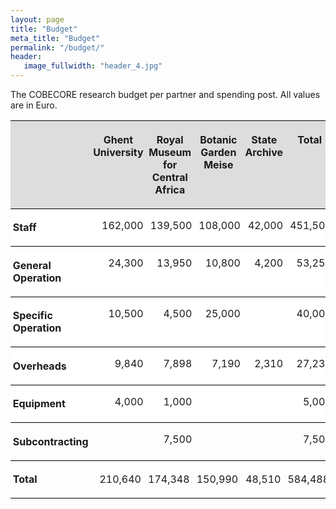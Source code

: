```yaml
---
layout: page
title: "Budget"
meta_title: "Budget"
permalink: "/budget/"
header:
   image_fullwidth: "header_4.jpg"
---
```


The COBECORE research budget per partner and spending post. All values are in Euro.

<style>
	table { border-collapse:collapse; border-spacing:0; empty-cells:show }
	td, th { vertical-align:top; font-size:12pt;}
	h1, h2, h3, h4, h5, h6 { clear:both }
	ol, ul { margin:0; padding:0;}
	li { list-style: none; margin:0; padding:0;}
	li span. { clear: both; line-height:0; width:0; height:0; margin:0; padding:0; }
	span.footnodeNumber { padding-right:1em; }
	span.annotation_style_by_filter { background-color:#fff000;  margin:0; border:0; padding:0;  }
	* { margin:0;}
	.P1 { text-align:left; }
	.P2 { text-align:right; margin-right:1mm; }
	.P3 { text-align:center; }
	.Standard { writing-mode:page; }
	.Table1 { margin-right:auto;}
	.Table1_A1 { vertical-align:top; background-color:#dddddd; padding:1mm; border-left-style:none; border-right-style:none; border-top-width:thin; border-top-style:solid; border-top-color:#000000; border-bottom-width:thin; border-bottom-style:solid; border-bottom-color:#000000; }
	.Table1_A2 { vertical-align:top; padding:1mm; border-style:none; background-color:#FFFFFF; border-bottom-style:solid; border-bottom-color:#000000; border-bottom-width:thin;}
	.Table1_A3 { vertical-align:top; padding:1mm; border-style:none; background-color:#FFFFFF; border-bottom-style:solid; border-bottom-color:#000000; border-bottom-width:thin;}
	.Table1_A4 { vertical-align:top; padding:1mm; border-style:none; background-color:#FFFFFF; border-bottom-style:solid; border-bottom-color:#000000; border-bottom-width:thin;}
	.Table1_A5 { vertical-align:top; padding:1mm; border-style:none; background-color:#FFFFFF; border-bottom-style:solid; border-bottom-color:#000000; border-bottom-width:thin;}
	.Table1_A6 { vertical-align:top; padding:1mm; border-style:none; background-color:#FFFFFF; border-bottom-style:solid; border-bottom-color:#000000; border-bottom-width:thin;}
	.Table1_A7 { vertical-align:top; padding:1mm; border-style:none; }
	.Table1_A8 { vertical-align:top; padding:1mm; border-left-style:none; border-right-style:none; border-top-width:thin; border-top-style:solid; border-top-color:#000000; border-bottom-width:thin; border-bottom-style:solid; border-bottom-color:#000000; }
	.Table1_B2 { vertical-align:top; padding:0mm; border-style:none; background-color:#FFFFFF; border-bottom-style:solid; border-bottom-color:#000000; border-bottom-width:thin;}
	.Table1_B3 { vertical-align:top; padding:0mm; border-style:none; background-color:#FFFFFF; border-bottom-style:solid; border-bottom-color:#000000; border-bottom-width:thin;}
	.Table1_B4 { vertical-align:top; padding:0mm; border-style:none; background-color:#FFFFFF; border-bottom-style:solid; border-bottom-color:#000000; border-bottom-width:thin;}
	.Table1_B5 { vertical-align:top; padding:0mm; border-style:none; background-color:#FFFFFF; border-bottom-style:solid; border-bottom-color:#000000; border-bottom-width:thin;}
	.Table1_B6 { vertical-align:top; padding:0mm; border-style:none; background-color:#FFFFFF; border-bottom-style:solid; border-bottom-color:#000000; border-bottom-width:thin;}
	.Table1_B7 { vertical-align:top; padding:0mm; border-style:none; }
	.Table1_B8 { vertical-align:top; padding:0.97mm; border-left-style:none; border-right-style:none; border-top-width:thin; border-top-style:solid; border-top-color:#000000; border-bottom-width:thin; border-bottom-style:solid; border-bottom-color:#000000; }
	.Table1_C2 { vertical-align:top; padding:0mm; border-style:none; background-color:#FFFFFF; border-bottom-style:solid; border-bottom-color:#000000; border-bottom-width:thin;}
	.Table1_C3 { vertical-align:top; padding:0mm; border-style:none; background-color:#FFFFFF; border-bottom-style:solid; border-bottom-color:#000000; border-bottom-width:thin;}
	.Table1_C4 { vertical-align:top; padding:0mm; border-style:none; background-color:#FFFFFF; border-bottom-style:solid; border-bottom-color:#000000; border-bottom-width:thin;}
	.Table1_C5 { vertical-align:top; padding:0mm; border-style:none; background-color:#FFFFFF; border-bottom-style:solid; border-bottom-color:#000000; border-bottom-width:thin;}
	.Table1_C6 { vertical-align:top; padding:0mm; border-style:none; background-color:#FFFFFF; border-bottom-style:solid; border-bottom-color:#000000; border-bottom-width:thin;}
	.Table1_C7 { vertical-align:top; padding:0mm; border-style:none; }
	.Table1_C8 { vertical-align:top; padding:0.97mm; border-left-style:none; border-right-style:none; border-top-width:thin; border-top-style:solid; border-top-color:#000000; border-bottom-width:thin; border-bottom-style:solid; border-bottom-color:#000000; }
	.Table1_D2 { vertical-align:top; padding:0mm; border-style:none; background-color:#FFFFFF; border-bottom-style:solid; border-bottom-color:#000000; border-bottom-width:thin;}
	.Table1_D3 { vertical-align:top; padding:0mm; border-style:none; background-color:#FFFFFF; border-bottom-style:solid; border-bottom-color:#000000; border-bottom-width:thin;}
	.Table1_D4 { vertical-align:top; padding:0mm; border-style:none; background-color:#FFFFFF; border-bottom-style:solid; border-bottom-color:#000000; border-bottom-width:thin;}
	.Table1_D5 { vertical-align:top; padding:0mm; border-style:none; background-color:#FFFFFF; border-bottom-style:solid; border-bottom-color:#000000; border-bottom-width:thin;}
	.Table1_D6 { vertical-align:top; padding:0mm; border-style:none; background-color:#FFFFFF; border-bottom-style:solid; border-bottom-color:#000000; border-bottom-width:thin;}
	.Table1_D7 { vertical-align:top; padding:0mm; border-style:none; }
	.Table1_D8 { vertical-align:top; padding:0.97mm; border-left-style:none; border-right-style:none; border-top-width:thin; border-top-style:solid; border-top-color:#000000; border-bottom-width:thin; border-bottom-style:solid; border-bottom-color:#000000; }
	.Table1_E2 { vertical-align:top; padding:0mm; border-style:none; background-color:#FFFFFF; border-bottom-style:solid; border-bottom-color:#000000; border-bottom-width:thin;}
	.Table1_E3 { vertical-align:top; padding:0mm; border-style:none; background-color:#FFFFFF; border-bottom-style:solid; border-bottom-color:#000000; border-bottom-width:thin;}
	.Table1_E4 { vertical-align:top; padding:0mm; border-style:none; background-color:#FFFFFF; border-bottom-style:solid; border-bottom-color:#000000; border-bottom-width:thin;}
	.Table1_E5 { vertical-align:top; padding:0mm; border-style:none; background-color:#FFFFFF; border-bottom-style:solid; border-bottom-color:#000000; border-bottom-width:thin;}
	.Table1_E6 { vertical-align:top; padding:0mm; border-style:none; background-color:#FFFFFF; border-bottom-style:solid; border-bottom-color:#000000; border-bottom-width:thin;}
	.Table1_E7 { vertical-align:top; padding:0mm; border-style:none; }
	.Table1_E8 { vertical-align:top; padding:0.97mm; border-left-style:none; border-right-style:none; border-top-width:thin; border-top-style:solid; border-top-color:#000000; border-bottom-width:thin; border-bottom-style:solid; border-bottom-color:#000000; }
	.Table1_F2 { vertical-align:top; padding:0mm; border-style:none; background-color:#FFFFFF; border-bottom-style:solid; border-bottom-color:#000000; border-bottom-width:thin;}
	.Table1_F3 { vertical-align:top; padding:0mm; border-style:none; background-color:#FFFFFF; border-bottom-style:solid; border-bottom-color:#000000; border-bottom-width:thin;}
	.Table1_F4 { vertical-align:top; padding:0mm; border-style:none; background-color:#FFFFFF; border-bottom-style:solid; border-bottom-color:#000000; border-bottom-width:thin;}
	.Table1_F5 { vertical-align:top; padding:0mm; border-style:none; background-color:#FFFFFF; border-bottom-style:solid; border-bottom-color:#000000; border-bottom-width:thin;}
	.Table1_F6 { vertical-align:top; padding:0mm; border-style:none; background-color:#FFFFFF; border-bottom-style:solid; border-bottom-color:#000000; border-bottom-width:thin;}
	.Table1_F7 { vertical-align:top; padding:0mm; border-style:none; }
	.Table1_F8 { vertical-align:top; padding:0.97mm; border-left-style:none; border-right-style:none; border-top-width:thin; border-top-style:solid; border-top-color:#000000; border-bottom-width:thin; border-bottom-style:solid; border-bottom-color:#000000; }
	.Table1_A { width:25mm; }
	.Table1_B { width:25mm; }
	.T1 { font-weight:bold; }
	.T2 { font-weight:bold; }
	.Table1.1  { }
</style>

<table border="0" cellspacing="0" cellpadding="0" class="Table1">
   <colgroup>
      <col width="100"/>
      <col width="100"/>
      <col />
      <col />
      <col />
      <col />
   </colgroup>
   <tr class="Table11">
      <td style="text-align:left; " class="Table1_A1">
         <p class="P3"><span class="T1"></span></p>
      </td>
      <td style="text-align:left; " class="Table1_A1">
         <p class="P3"><span class="T1">Ghent<br> University </span></p>
      </td>
      <td style="text-align:left; " class="Table1_A1">
         <p class="P3"><span class="T1">Royal Museum<br> for Central Africa</span></p>
      </td>
      <td style="text-align:left; " class="Table1_A1">
         <p class="P3"><span class="T1">Botanic Garden Meise</span></p>
      </td>
      <td style="text-align:left; " class="Table1_A1">
         <p class="P3"><span class="T1">State Archive</span></p>
      </td>
      <td style="text-align:left; " class="Table1_A1">
         <p class="P3"><span class="T1">T</span><span class="T2">otal</span></p>
      </td>
   </tr>
   <tr class="Table11">
      <td style="text-align:left; " class="Table1_A2">
         <p class="P1"><span class="T1">Staff</span></p>
      </td>
      <td style="text-align:left; " class="Table1_B2">
         <p class="P2">162,000</p>
      </td>
      <td style="text-align:left; " class="Table1_C2">
         <p class="P2">139,500</p>
      </td>
      <td style="text-align:left; " class="Table1_D2">
         <p class="P2">108,000</p>
      </td>
      <td style="text-align:left; " class="Table1_E2">
         <p class="P2">42,000</p>
      </td>
      <td style="text-align:left; " class="Table1_F2">
         <p class="P2">451,500</p>
      </td>
   </tr>
   <tr class="Table11">
      <td style="text-align:left; " class="Table1_A3">
         <p class="P1"><span class="T1">General Operation</span></p>
      </td>
      <td style="text-align:left; " class="Table1_B3">
         <p class="P2">24,300</p>
      </td>
      <td style="text-align:left; " class="Table1_C3">
         <p class="P2">13,950</p>
      </td>
      <td style="text-align:left; " class="Table1_D3">
         <p class="P2">10,800</p>
      </td>
      <td style="text-align:left; " class="Table1_E3">
         <p class="P2">4,200</p>
      </td>
      <td style="text-align:left; " class="Table1_F3">
         <p class="P2">53,250</p>
      </td>
   </tr>
   <tr class="Table11">
      <td style="text-align:left; " class="Table1_A4">
         <p class="P1"><span class="T1">Specific Operation</span></p>
      </td>
      <td style="text-align:left; " class="Table1_B4">
         <p class="P2">10,500</p>
      </td>
      <td style="text-align:left; " class="Table1_C4">
         <p class="P2">4,500</p>
      </td>
      <td style="text-align:left; " class="Table1_D4">
         <p class="P2">25,000</p>
      </td>
      <td style="text-align:left; " class="Table1_E4">
         <p class="P1"> </p>
      </td>
      <td style="text-align:left; " class="Table1_F4">
         <p class="P2">40,000</p>
      </td>
   </tr>
   <tr class="Table11">
      <td style="text-align:left; " class="Table1_A5">
         <p class="P1"><span class="T1">Overheads</span></p>
      </td>
      <td style="text-align:left; " class="Table1_B5">
         <p class="P2">9,840</p>
      </td>
      <td style="text-align:left; " class="Table1_C5">
         <p class="P2">7,898</p>
      </td>
      <td style="text-align:left; " class="Table1_D5">
         <p class="P2">7,190</p>
      </td>
      <td style="text-align:left; " class="Table1_E5">
         <p class="P2">2,310</p>
      </td>
      <td style="text-align:left; " class="Table1_F5">
         <p class="P2">27,238</p>
      </td>
   </tr>
   <tr class="Table11">
      <td style="text-align:left; " class="Table1_A6">
         <p class="P1"><span class="T1">Equipment</span></p>
      </td>
      <td style="text-align:left; " class="Table1_B6">
         <p class="P2">4,000</p>
      </td>
      <td style="text-align:left; " class="Table1_C6">
         <p class="P2">1,000</p>
      </td>
      <td style="text-align:left; " class="Table1_D6">
         <p class="P1"> </p>
      </td>
      <td style="text-align:left; " class="Table1_E6">
         <p class="P1"> </p>
      </td>
      <td style="text-align:left; " class="Table1_F6">
         <p class="P2">5,000</p>
      </td>
   </tr>
   <tr class="Table11">
      <td style="text-align:left; " class="Table1_A7">
         <p class="P1"><span class="T1">Subcontracting</span></p>
      </td>
      <td style="text-align:left; " class="Table1_B7">
         <p class="P1"> </p>
      </td>
      <td style="text-align:left; " class="Table1_C7">
         <p class="P2">7,500</p>
      </td>
      <td style="text-align:left; " class="Table1_D7">
         <p class="P1"> </p>
      </td>
      <td style="text-align:left; " class="Table1_E7">
         <p class="P1"> </p>
      </td>
      <td style="text-align:left; " class="Table1_F7">
         <p class="P2">7,500</p>
      </td>
   </tr>
   <tr class="Table11">
      <td style="text-align:left; " class="Table1_A8">
         <p class="P1"><span class="T1">T</span><span class="T2">otal</span></p>
      </td>
      <td style="text-align:left; " class="Table1_B8">
         <p class="P2">210,640</p>
      </td>
      <td style="text-align:left; " class="Table1_C8">
         <p class="P2">174,348</p>
      </td>
      <td style="text-align:left; " class="Table1_D8">
         <p class="P2">150,990</p>
      </td>
      <td style="text-align:left; " class="Table1_E8">
         <p class="P2">48,510</p>
      </td>
      <td style="text-align:left; " class="Table1_F8">
         <p class="P2">584,488</p>
      </td>
   </tr>
</table>